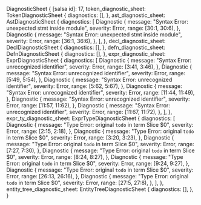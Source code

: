 DiagnosticSheet {
    [salsa id]: 17,
    token_diagnostic_sheet: TokenDiagnosticSheet {
        diagnostics: [],
    },
    ast_diagnostic_sheet: AstDiagnosticSheet {
        diagnostics: [
            Diagnostic {
                message: "Syntax Error: unexpected stmt inside module",
                severity: Error,
                range: [30:1, 30:6),
            },
            Diagnostic {
                message: "Syntax Error: unexpected stmt inside module",
                severity: Error,
                range: [36:1, 36:6),
            },
        ],
    },
    decl_diagnostic_sheet: DeclDiagnosticSheet {
        diagnostics: [],
    },
    defn_diagnostic_sheet: DefnDiagnosticSheet {
        diagnostics: [],
    },
    expr_diagnostic_sheet: ExprDiagnosticSheet {
        diagnostics: [
            Diagnostic {
                message: "Syntax Error: unrecognized identifier",
                severity: Error,
                range: [3:41, 3:46),
            },
            Diagnostic {
                message: "Syntax Error: unrecognized identifier",
                severity: Error,
                range: [5:49, 5:54),
            },
            Diagnostic {
                message: "Syntax Error: unrecognized identifier",
                severity: Error,
                range: [5:62, 5:67),
            },
            Diagnostic {
                message: "Syntax Error: unrecognized identifier",
                severity: Error,
                range: [11:44, 11:49),
            },
            Diagnostic {
                message: "Syntax Error: unrecognized identifier",
                severity: Error,
                range: [11:57, 11:62),
            },
            Diagnostic {
                message: "Syntax Error: unrecognized identifier",
                severity: Error,
                range: [11:67, 11:72),
            },
        ],
    },
    expr_ty_diagnostic_sheet: ExprTypeDiagnosticSheet {
        diagnostics: [
            Diagnostic {
                message: "Type Error: original `todo` in term Slice $0",
                severity: Error,
                range: [2:15, 2:18),
            },
            Diagnostic {
                message: "Type Error: original `todo` in term Slice $0",
                severity: Error,
                range: [3:20, 3:23),
            },
            Diagnostic {
                message: "Type Error: original `todo` in term Slice $0",
                severity: Error,
                range: [7:27, 7:30),
            },
            Diagnostic {
                message: "Type Error: original `todo` in term Slice $0",
                severity: Error,
                range: [8:24, 8:27),
            },
            Diagnostic {
                message: "Type Error: original `todo` in term Slice $0",
                severity: Error,
                range: [9:24, 9:27),
            },
            Diagnostic {
                message: "Type Error: original `todo` in term Slice $0",
                severity: Error,
                range: [26:13, 26:16),
            },
            Diagnostic {
                message: "Type Error: original `todo` in term Slice $0",
                severity: Error,
                range: [27:5, 27:8),
            },
        ],
    },
    entity_tree_diagnostic_sheet: EntityTreeDiagnosticSheet {
        diagnostics: [],
    },
}